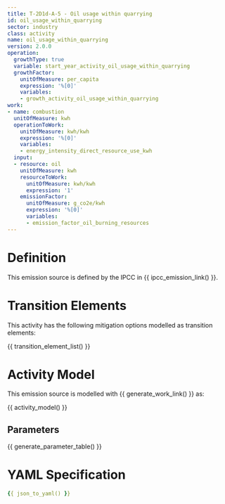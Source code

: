 ```yaml
---
title: T-2D1d-A-5 - Oil usage within quarrying
id: oil_usage_within_quarrying
sector: industry
class: activity
name: oil_usage_within_quarrying
version: 2.0.0
operation:
  growthType: true
  variable: start_year_activity_oil_usage_within_quarrying
  growthFactor:
    unitOfMeasure: per_capita
    expression: '%[0]'
    variables:
    - growth_activity_oil_usage_within_quarrying
work:
- name: combustion
  unitOfMeasure: kwh
  operationToWork:
    unitOfMeasure: kwh/kwh
    expression: '%[0]'
    variables:
    - energy_intensity_direct_resource_use_kwh
  input:
  - resource: oil
    unitOfMeasure: kwh
    resourceToWork:
      unitOfMeasure: kwh/kwh
      expression: '1'
    emissionFactor:
      unitOfMeasure: g_co2e/kwh
      expression: '%[0]'
      variables:
      - emission_factor_oil_burning_resources
---
```



# Definition
This emission source is defined by the IPCC in {{ ipcc_emission_link() }}.

# Transition Elements

This activity has the following mitigation options modelled as transition elements:

{{ transition_element_list() }}

# Activity Model
This emission source is modelled with {{ generate_work_link() }} as:

{{ activity_model() }}

## Parameters

{{ generate_parameter_table() }}

# YAML Specification

```yaml
{{ json_to_yaml() }}
```

